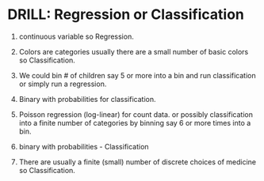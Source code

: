 # DRILL: Regression or Classification #

1. continuous variable so Regression.

2. Colors are categories usually there are a small number of basic colors so Classification.

3. We could bin # of children say 5 or more into a bin and run classification or simply run a regression.

4. Binary with probabilities for classification.

5. Poisson regression (log-linear) for count data. or possibly classification into a finite number of categories by binning say 6 or more times into a bin.

6. binary with probabilities - Classification

7. There are usually a finite (small) number of discrete choices of medicine so Classification.